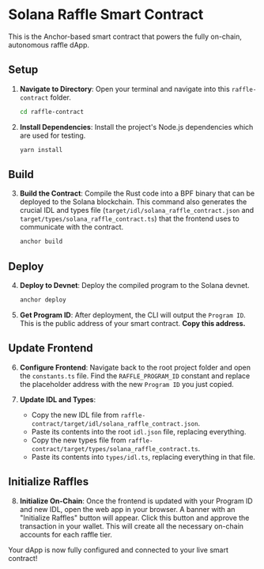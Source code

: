 # Solana Raffle Smart Contract

This is the Anchor-based smart contract that powers the fully on-chain, autonomous raffle dApp.

## Setup

1.  **Navigate to Directory**: Open your terminal and navigate into this `raffle-contract` folder.
    ```bash
    cd raffle-contract
    ```
2.  **Install Dependencies**: Install the project's Node.js dependencies which are used for testing.
    ```bash
    yarn install
    ```

## Build

3.  **Build the Contract**: Compile the Rust code into a BPF binary that can be deployed to the Solana blockchain. This command also generates the crucial IDL and types file (`target/idl/solana_raffle_contract.json` and `target/types/solana_raffle_contract.ts`) that the frontend uses to communicate with the contract.
    ```bash
    anchor build
    ```

## Deploy

4.  **Deploy to Devnet**: Deploy the compiled program to the Solana devnet.
    ```bash
    anchor deploy
    ```

5.  **Get Program ID**: After deployment, the CLI will output the `Program ID`. This is the public address of your smart contract. **Copy this address.**

## Update Frontend

6.  **Configure Frontend**: Navigate back to the root project folder and open the `constants.ts` file. Find the `RAFFLE_PROGRAM_ID` constant and replace the placeholder address with the new `Program ID` you just copied.

7.  **Update IDL and Types**: 
    - Copy the new IDL file from `raffle-contract/target/idl/solana_raffle_contract.json`.
    - Paste its contents into the root `idl.json` file, replacing everything.
    - Copy the new types file from `raffle-contract/target/types/solana_raffle_contract.ts`.
    - Paste its contents into `types/idl.ts`, replacing everything in that file.

## Initialize Raffles

8.  **Initialize On-Chain**: Once the frontend is updated with your Program ID and new IDL, open the web app in your browser. A banner with an "Initialize Raffles" button will appear. Click this button and approve the transaction in your wallet. This will create all the necessary on-chain accounts for each raffle tier.

Your dApp is now fully configured and connected to your live smart contract!